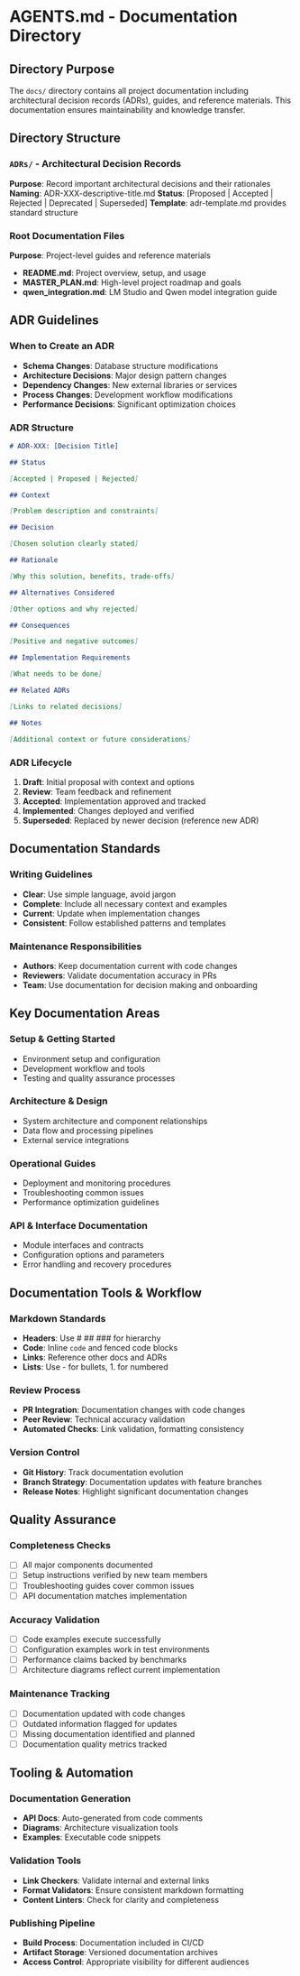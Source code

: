 # AGENTS.md - Documentation Directory

## Directory Purpose

The `docs/` directory contains all project documentation including architectural decision records (ADRs), guides, and reference materials. This documentation ensures maintainability and knowledge transfer.

## Directory Structure

### `ADRs/` - Architectural Decision Records

**Purpose**: Record important architectural decisions and their rationales
**Naming**: ADR-XXX-descriptive-title.md
**Status**: [Proposed | Accepted | Rejected | Deprecated | Superseded]
**Template**: adr-template.md provides standard structure

### Root Documentation Files

**Purpose**: Project-level guides and reference materials

- **README.md**: Project overview, setup, and usage
- **MASTER_PLAN.md**: High-level project roadmap and goals
- **qwen_integration.md**: LM Studio and Qwen model integration guide

## ADR Guidelines

### When to Create an ADR

- **Schema Changes**: Database structure modifications
- **Architecture Decisions**: Major design pattern changes
- **Dependency Changes**: New external libraries or services
- **Process Changes**: Development workflow modifications
- **Performance Decisions**: Significant optimization choices

### ADR Structure

```markdown
# ADR-XXX: [Decision Title]

## Status

[Accepted | Proposed | Rejected]

## Context

[Problem description and constraints]

## Decision

[Chosen solution clearly stated]

## Rationale

[Why this solution, benefits, trade-offs]

## Alternatives Considered

[Other options and why rejected]

## Consequences

[Positive and negative outcomes]

## Implementation Requirements

[What needs to be done]

## Related ADRs

[Links to related decisions]

## Notes

[Additional context or future considerations]
```

### ADR Lifecycle

1. **Draft**: Initial proposal with context and options
2. **Review**: Team feedback and refinement
3. **Accepted**: Implementation approved and tracked
4. **Implemented**: Changes deployed and verified
5. **Superseded**: Replaced by newer decision (reference new ADR)

## Documentation Standards

### Writing Guidelines

- **Clear**: Use simple language, avoid jargon
- **Complete**: Include all necessary context and examples
- **Current**: Update when implementation changes
- **Consistent**: Follow established patterns and templates

### Maintenance Responsibilities

- **Authors**: Keep documentation current with code changes
- **Reviewers**: Validate documentation accuracy in PRs
- **Team**: Use documentation for decision making and onboarding

## Key Documentation Areas

### Setup & Getting Started

- Environment setup and configuration
- Development workflow and tools
- Testing and quality assurance processes

### Architecture & Design

- System architecture and component relationships
- Data flow and processing pipelines
- External service integrations

### Operational Guides

- Deployment and monitoring procedures
- Troubleshooting common issues
- Performance optimization guidelines

### API & Interface Documentation

- Module interfaces and contracts
- Configuration options and parameters
- Error handling and recovery procedures

## Documentation Tools & Workflow

### Markdown Standards

- **Headers**: Use # ## ### for hierarchy
- **Code**: Inline `code` and fenced code blocks
- **Links**: Reference other docs and ADRs
- **Lists**: Use - for bullets, 1. for numbered

### Review Process

- **PR Integration**: Documentation changes with code changes
- **Peer Review**: Technical accuracy validation
- **Automated Checks**: Link validation, formatting consistency

### Version Control

- **Git History**: Track documentation evolution
- **Branch Strategy**: Documentation updates with feature branches
- **Release Notes**: Highlight significant documentation changes

## Quality Assurance

### Completeness Checks

- [ ] All major components documented
- [ ] Setup instructions verified by new team members
- [ ] Troubleshooting guides cover common issues
- [ ] API documentation matches implementation

### Accuracy Validation

- [ ] Code examples execute successfully
- [ ] Configuration examples work in test environments
- [ ] Performance claims backed by benchmarks
- [ ] Architecture diagrams reflect current implementation

### Maintenance Tracking

- [ ] Documentation updated with code changes
- [ ] Outdated information flagged for updates
- [ ] Missing documentation identified and planned
- [ ] Documentation quality metrics tracked

## Tooling & Automation

### Documentation Generation

- **API Docs**: Auto-generated from code comments
- **Diagrams**: Architecture visualization tools
- **Examples**: Executable code snippets

### Validation Tools

- **Link Checkers**: Validate internal and external links
- **Format Validators**: Ensure consistent markdown formatting
- **Content Linters**: Check for clarity and completeness

### Publishing Pipeline

- **Build Process**: Documentation included in CI/CD
- **Artifact Storage**: Versioned documentation archives
- **Access Control**: Appropriate visibility for different audiences
